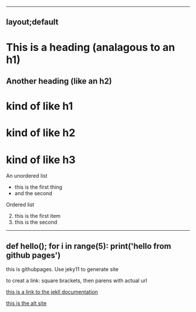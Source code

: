 -----------
layout;default
----------

This is a heading (analagous to an h1)
========


Another heading (like an h2)
----

# kind of like h1

# kind of like h2

# kind of like h3

An unordered list
* this is the first thing
* and the second

Ordered list


2. this is the first item
3. this is the second 

-------
def hello();
for i in range(5):
print('hello from github pages')
-------


this is githubpages. Use jeky11 to generate site

to creat a link: square brackets, then parens with actual url

[this is a link to the jekll documentation](https://jekyllrb.com/)

[this is the alt site](https://www.google.com/url?sa=i&rct=j&q=&esrc=s&source=images&cd=&cad=rja&uact=8&ved=0ahUKEwjyjruivJnXAhUGQyYKHWb7BVkQjRwIBw&url=https%3A%2F%2Fwww.w3schools.com%2Fcss%2Ftryit.asp%3Ffilename%3Dtrycss_dropdown_image&psig=AOvVaw0QsQMITNRBmWCurXdbcCQZ&ust=1509491523808656)

